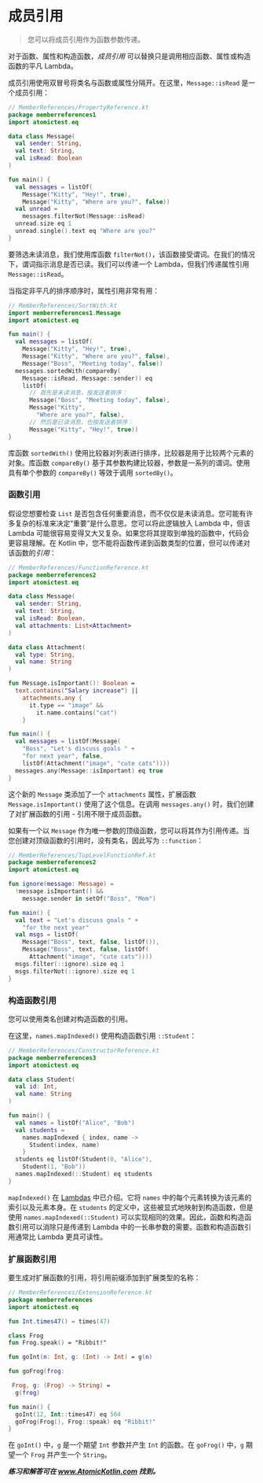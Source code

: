 # 成员引用

> 您可以将成员引用作为函数参数传递。

对于函数、属性和构造函数，*成员引用* 可以替换只是调用相应函数、属性或构造函数的平凡 Lambda。

成员引用使用双冒号将类名与函数或属性分隔开。在这里，`Message::isRead` 是一个成员引用：

```kotlin
// MemberReferences/PropertyReference.kt
package memberreferences1
import atomictest.eq

data class Message(
  val sender: String,
  val text: String,
  val isRead: Boolean
)

fun main() {
  val messages = listOf(
    Message("Kitty", "Hey!", true),
    Message("Kitty", "Where are you?", false))
  val unread =
    messages.filterNot(Message::isRead)
  unread.size eq 1
  unread.single().text eq "Where are you?"
}
```

要筛选未读消息，我们使用库函数 `filterNot()`，该函数接受谓词。在我们的情况下，谓词指示消息是否已读。我们可以传递一个 Lambda，但我们传递属性引用 `Message::isRead`。

当指定非平凡的排序顺序时，属性引用非常有用：

```kotlin
// MemberReferences/SortWith.kt
import memberreferences1.Message
import atomictest.eq

fun main() {
  val messages = listOf(
    Message("Kitty", "Hey!", true),
    Message("Kitty", "Where are you?", false),
    Message("Boss", "Meeting today", false))
  messages.sortedWith(compareBy(
    Message::isRead, Message::sender)) eq
    listOf(
      // 首先是未读消息，按发送者排序：
      Message("Boss", "Meeting today", false),
      Message("Kitty",
        "Where are you?", false),
      // 然后是已读消息，也按发送者排序：
      Message("Kitty", "Hey!", true))
}
```

库函数 `sortedWith()` 使用比较器对列表进行排序，比较器是用于比较两个元素的对象。库函数 `compareBy()` 基于其参数构建比较器，参数是一系列的谓词。使用具有单个参数的 `compareBy()` 等效于调用 `sortedBy()`。

### 函数引用

假设您想要检查 `List` 是否包含任何重要消息，而不仅仅是未读消息。您可能有许多复杂的标准来决定“重要”是什么意思。您可以将此逻辑放入 Lambda 中，但该 Lambda 可能很容易变得又大又复杂。如果您将其提取到单独的函数中，代码会更容易理解。在 Kotlin 中，您不能将函数传递到函数类型的位置，但可以传递对该函数的*引用*：

```kotlin
// MemberReferences/FunctionReference.kt
package memberreferences2
import atomictest.eq

data class Message(
  val sender: String,
  val text: String,
  val isRead: Boolean,
  val attachments: List<Attachment>
)

data class Attachment(
  val type: String,
  val name: String
)

fun Message.isImportant(): Boolean =
  text.contains("Salary increase") ||
    attachments.any {
      it.type == "image" &&
        it.name.contains("cat")
    }

fun main() {
  val messages = listOf(Message(
    "Boss", "Let's discuss goals " +
    "for next year", false,
    listOf(Attachment("image", "cute cats"))))
  messages.any(Message::isImportant) eq true
}
```

这个新的 `Message` 类添加了一个 `attachments` 属性，扩展函数 `Message.isImportant()` 使用了这个信息。在调用 `messages.any()` 时，我们创建了对扩展函数的引用 - 引用不限于成员函数。

如果有一个以 `Message` 作为唯一参数的顶级函数，您可以将其作为引用传递。当您创建对顶级函数的引用时，没有类名，因此写为 `::function`：

```kotlin
// MemberReferences/TopLevelFunctionRef.kt
package memberreferences2
import atomictest.eq

fun ignore(message: Message) =
  !message.isImportant() &&
    message.sender in setOf("Boss", "Mom")

fun main() {
  val text = "Let's discuss goals " +
    "for the next year"
  val msgs = listOf(
    Message("Boss", text, false, listOf()),
    Message("Boss", text, false, listOf(
      Attachment("image", "cute cats"))))
  msgs.filter(::ignore).size eq 1
  msgs.filterNot(::ignore).size eq 1
}
```

### 构造函数引用

您可以使用类名创建对构造函数的引用。

在这里，`names.mapIndexed()` 使用构造函数引用 `::Student`：

```kotlin
// MemberReferences/ConstructorReference.kt
package memberreferences3
import atomictest.eq

data class Student(
  val id: Int,
  val name: String
)

fun main() {
  val names = listOf("Alice", "Bob")
  val students =
    names.mapIndexed { index, name ->
      Student(index, name)
    }
  students eq listOf(Student(0, "Alice"),
    Student(1, "Bob"))
  names.mapIndexed(::Student) eq students
}
```

`mapIndexed()` 在 [Lambdas](se04-ch01.md) 中已介绍。它将 `names` 中的每个元素转换为该元素的索引以及元素本身。在 `students` 的定义中，这些被显式地映射到构造函数，但是使用 `names.mapIndexed(::Student)` 可以实现相同的效果。因此，函数和构造函数引用可以消除只是传递到 Lambda 中的一长串参数的需要。函数和构造函数引用通常比 Lambda 更具可读性。

### 扩展函数引用

要生成对扩展函数的引用，将引用前缀添加到扩展类型的名称：

```kotlin
// MemberReferences/ExtensionReference.kt
package memberreferences
import atomictest.eq

fun Int.times47() = times(47)

class Frog
fun Frog.speak() = "Ribbit!"

fun goInt(n: Int, g: (Int) -> Int) = g(n)

fun goFrog(frog:

 Frog, g: (Frog) -> String) =
  g(frog)

fun main() {
  goInt(12, Int::times47) eq 564
  goFrog(Frog(), Frog::speak) eq "Ribbit!"
}
```

在 `goInt()` 中，`g` 是一个期望 `Int` 参数并产生 `Int` 的函数。在 `goFrog()` 中，`g` 期望一个 `Frog` 并产生一个 `String`。

***练习和解答可在 www.AtomicKotlin.com 找到。***